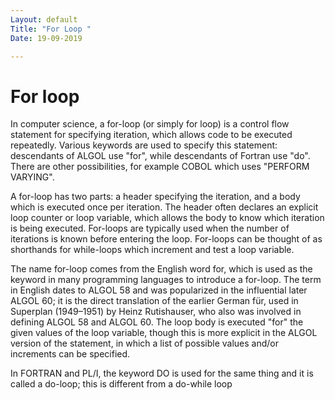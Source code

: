 ```yaml
---
Layout: default
Title: "For Loop "
Date: 19-09-2019

---
```


# For loop

In computer science, a for-loop (or simply for loop) is a control flow statement for specifying iteration, which allows code to be executed repeatedly. Various keywords are used to specify this statement: descendants of ALGOL use "for", while descendants of Fortran use "do". There are other possibilities, for example COBOL which uses "PERFORM VARYING".

A for-loop has two parts: a header specifying the iteration, and a body which is executed once per iteration. The header often declares an explicit loop counter or loop variable, which allows the body to know which iteration is being executed. For-loops are typically used when the number of iterations is known before entering the loop. For-loops can be thought of as shorthands for while-loops which increment and test a loop variable.

The name for-loop comes from the English word for, which is used as the keyword in many programming languages to introduce a for-loop. The term in English dates to ALGOL 58 and was popularized in the influential later ALGOL 60; it is the direct translation of the earlier German für, used in Superplan (1949–1951) by Heinz Rutishauser, who also was involved in defining ALGOL 58 and ALGOL 60. The loop body is executed "for" the given values of the loop variable, though this is more explicit in the ALGOL version of the statement, in which a list of possible values and/or increments can be specified.

In FORTRAN and PL/I, the keyword DO is used for the same thing and it is called a do-loop; this is different from a do-while loop